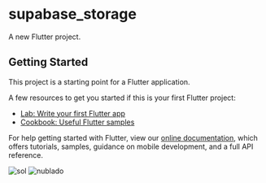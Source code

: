 # supabase_storage

A new Flutter project.

## Getting Started

This project is a starting point for a Flutter application.

A few resources to get you started if this is your first Flutter project:

- [Lab: Write your first Flutter app](https://flutter.dev/docs/get-started/codelab)
- [Cookbook: Useful Flutter samples](https://flutter.dev/docs/cookbook)

For help getting started with Flutter, view our
[online documentation](https://flutter.dev/docs), which offers tutorials,
samples, guidance on mobile development, and a full API reference.

![sol](https://github.com/user-attachments/assets/482642b4-745f-4b23-aa31-103b6db87a80)
![nublado](https://github.com/user-attachments/assets/5b769a8e-9181-4651-b23b-395bb27689b4)
